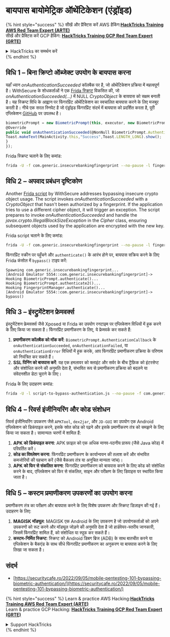 # बायपास बायोमेट्रिक ऑथेंटिकेशन (एंड्रॉइड)

{% hint style="success" %}
सीखें और प्रैक्टिस करें AWS हैकिंग:<img src="/.gitbook/assets/arte.png" alt="" data-size="line">[**HackTricks Training AWS Red Team Expert (ARTE)**](https://training.hacktricks.xyz/courses/arte)<img src="/.gitbook/assets/arte.png" alt="" data-size="line">\
सीखें और प्रैक्टिस करें GCP हैकिंग: <img src="/.gitbook/assets/grte.png" alt="" data-size="line">[**HackTricks Training GCP Red Team Expert (GRTE)**<img src="/.gitbook/assets/grte.png" alt="" data-size="line">](https://training.hacktricks.xyz/courses/grte)

<details>

<summary>HackTricks का समर्थन करें</summary>

* [**सदस्यता योजनाएँ**](https://github.com/sponsors/carlospolop) देखें!
* **शामिल हों** 💬 [**Discord समूह**](https://discord.gg/hRep4RUj7f) या [**टेलीग्राम समूह**](https://t.me/peass) या **हमें** **Twitter** 🐦 [**@hacktricks\_live**](https://twitter.com/hacktricks\_live)** पर फॉलो करें।**
* हैकिंग ट्रिक्स साझा करें और [**HackTricks**](https://github.com/carlospolop/hacktricks) और [**HackTricks Cloud**](https://github.com/carlospolop/hacktricks-cloud) गिटहब रिपोजिटरी में PR सबमिट करें।

</details>
{% endhint %}

## **विधि 1 – बिना क्रिप्टो ऑब्जेक्ट उपयोग के बायपास करना**

यहाँ ध्यान *onAuthenticationSucceeded* कॉलबैक पर है, जो ऑथेंटिकेशन प्रक्रिया में महत्वपूर्ण है। WithSecure के शोधकर्ताओं ने एक [Frida स्क्रिप्ट](https://github.com/WithSecureLABS/android-keystore-audit/blob/master/frida-scripts/fingerprint-bypass.js) विकसित की, जो *onAuthenticationSucceeded(...)* में NULL *CryptoObject* के बायपास को सक्षम बनाती है। यह स्क्रिप्ट विधि के आह्वान पर फिंगरप्रिंट ऑथेंटिकेशन का स्वचालित बायपास करने के लिए मजबूर करती है। नीचे एक सरल स्निपेट है जो एंड्रॉइड फिंगरप्रिंट संदर्भ में बायपास को प्रदर्शित करता है, पूरी एप्लिकेशन [GitHub](https://github.com/St3v3nsS/InsecureBanking) पर उपलब्ध है।
```javascript
biometricPrompt = new BiometricPrompt(this, executor, new BiometricPrompt.AuthenticationCallback() {
@Override
public void onAuthenticationSucceeded(@NonNull BiometricPrompt.AuthenticationResult result) {
Toast.makeText(MainActivity.this,"Success",Toast.LENGTH_LONG).show();
}
});
```
Frida स्क्रिप्ट चलाने के लिए कमांड:
```bash
frida -U -f com.generic.insecurebankingfingerprint --no-pause -l fingerprint-bypass.js
```
## **विधि 2 – अपवाद प्रबंधन दृष्टिकोण**

Another [Frida script](https://github.com/WithSecureLABS/android-keystore-audit/blob/master/frida-scripts/fingerprint-bypass-via-exception-handling.js) by WithSecure addresses bypassing insecure crypto object usage. The script invokes *onAuthenticationSucceeded* with a *CryptoObject* that hasn't been authorized by a fingerprint. If the application tries to use a different cipher object, it will trigger an exception. The script prepares to invoke *onAuthenticationSucceeded* and handle the *javax.crypto.IllegalBlockSizeException* in the _Cipher_ class, ensuring subsequent objects used by the application are encrypted with the new key.

Frida script चलाने के लिए कमांड:
```bash
frida -U -f com.generic.insecurebankingfingerprint --no-pause -l fingerprint-bypass-via-exception-handling.js
```
फिंगरप्रिंट स्क्रीन पर पहुँचने और `authenticate()` के आरंभ होने पर, बायपास सक्रिय करने के लिए Frida कंसोल में `bypass()` टाइप करें:
```
Spawning com.generic.insecurebankingfingerprint...
[Android Emulator 5554::com.generic.insecurebankingfingerprint]-> Hooking BiometricPrompt.authenticate()...
Hooking BiometricPrompt.authenticate2()...
Hooking FingerprintManager.authenticate()...
[Android Emulator 5554::com.generic.insecurebankingfingerprint]-> bypass()
```
## **विधि 3 – इंस्ट्रुमेंटेशन फ्रेमवर्क्स**

इंस्ट्रुमेंटेशन फ्रेमवर्क्स जैसे Xposed या Frida का उपयोग रनटाइम पर एप्लिकेशन विधियों में हुक करने के लिए किया जा सकता है। फिंगरप्रिंट प्रमाणीकरण के लिए, ये फ्रेमवर्क कर सकते हैं:

1. **प्रमाणीकरण कॉलबैक को मॉक करें**: `BiometricPrompt.AuthenticationCallback` के `onAuthenticationSucceeded`, `onAuthenticationFailed`, या `onAuthenticationError` विधियों में हुक करके, आप फिंगरप्रिंट प्रमाणीकरण प्रक्रिया के परिणाम को नियंत्रित कर सकते हैं।
2. **SSL पिनिंग को बायपास करें**: यह एक हमलावर को क्लाइंट और सर्वर के बीच ट्रैफ़िक को इंटरसेप्ट और संशोधित करने की अनुमति देता है, संभावित रूप से प्रमाणीकरण प्रक्रिया को बदलने या संवेदनशील डेटा चुराने के लिए।

Frida के लिए उदाहरण कमांड:
```bash
frida -U -l script-to-bypass-authentication.js --no-pause -f com.generic.in
```
## **विधि 4 – रिवर्स इंजीनियरिंग और कोड संशोधन**

रिवर्स इंजीनियरिंग उपकरण जैसे `APKTool`, `dex2jar`, और `JD-GUI` का उपयोग एक Android एप्लिकेशन को डिकंपाइल करने, इसके स्रोत कोड को पढ़ने और इसके प्रमाणीकरण तंत्र को समझने के लिए किया जा सकता है। सामान्यतः चरणों में शामिल हैं:

1. **APK को डिकंपाइल करना**: APK फ़ाइल को एक अधिक मानव-पठनीय प्रारूप (जैसे Java कोड) में परिवर्तित करें।
2. **कोड का विश्लेषण करना**: फिंगरप्रिंट प्रमाणीकरण के कार्यान्वयन की तलाश करें और संभावित कमजोरियों की पहचान करें (जैसे बैकअप तंत्र या अनुचित मान्यता जांच)।
3. **APK को फिर से संकलित करना**: फिंगरप्रिंट प्रमाणीकरण को बायपास करने के लिए कोड को संशोधित करने के बाद, एप्लिकेशन को फिर से संकलित, साइन और परीक्षण के लिए डिवाइस पर स्थापित किया जाता है।

## **विधि 5 – कस्टम प्रमाणीकरण उपकरणों का उपयोग करना**

प्रमाणीकरण तंत्र का परीक्षण और बायपास करने के लिए विशेष उपकरण और स्क्रिप्ट डिज़ाइन की गई हैं। उदाहरण के लिए:

1. **MAGISK मॉड्यूल**: MAGISK एक Android के लिए उपकरण है जो उपयोगकर्ताओं को अपने उपकरणों को रूट करने और मॉड्यूल जोड़ने की अनुमति देता है जो हार्डवेयर-स्तरीय जानकारी, जिसमें फिंगरप्रिंट शामिल हैं, को संशोधित या स्पूफ कर सकते हैं।
2. **कस्टम-निर्मित स्क्रिप्ट**: स्क्रिप्ट को Android डिबग ब्रिज (ADB) के साथ बातचीत करने या एप्लिकेशन के बैकएंड के साथ सीधे फिंगरप्रिंट प्रमाणीकरण का अनुकरण या बायपास करने के लिए लिखा जा सकता है।

## संदर्भ
* [https://securitycafe.ro/2022/09/05/mobile-pentesting-101-bypassing-biometric-authentication/](https://securitycafe.ro/2022/09/05/mobile-pentesting-101-bypassing-biometric-authentication/)

{% hint style="success" %}
Learn & practice AWS Hacking:<img src="/.gitbook/assets/arte.png" alt="" data-size="line">[**HackTricks Training AWS Red Team Expert (ARTE)**](https://training.hacktricks.xyz/courses/arte)<img src="/.gitbook/assets/arte.png" alt="" data-size="line">\
Learn & practice GCP Hacking: <img src="/.gitbook/assets/grte.png" alt="" data-size="line">[**HackTricks Training GCP Red Team Expert (GRTE)**<img src="/.gitbook/assets/grte.png" alt="" data-size="line">](https://training.hacktricks.xyz/courses/grte)

<details>

<summary>Support HackTricks</summary>

* Check the [**subscription plans**](https://github.com/sponsors/carlospolop)!
* **Join the** 💬 [**Discord group**](https://discord.gg/hRep4RUj7f) or the [**telegram group**](https://t.me/peass) or **follow** us on **Twitter** 🐦 [**@hacktricks\_live**](https://twitter.com/hacktricks\_live)**.**
* **Share hacking tricks by submitting PRs to the** [**HackTricks**](https://github.com/carlospolop/hacktricks) and [**HackTricks Cloud**](https://github.com/carlospolop/hacktricks-cloud) github repos.

</details>
{% endhint %}
